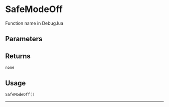 # SafeModeOff

Function name in Debug.lua

## Parameters

## Returns

`none`

## Usage

```lua
SafeModeOff()
```

---
